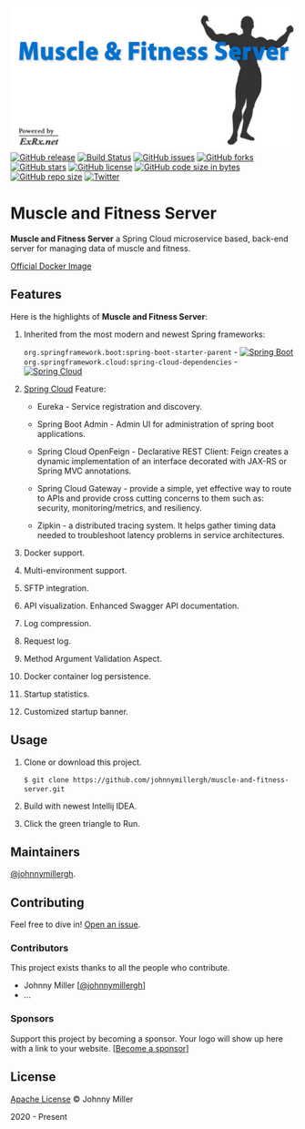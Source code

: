 ![Muscle and Fitness Server Social Image](https://raw.githubusercontent.com/johnnymillergh/MaterialLibrary/master/muscle-and-fitness/muscle-and-fitness-server-social-image.png)
[![GitHub release](https://img.shields.io/github/release/johnnymillergh/muscle-and-fitness-server.svg)](https://github.com/johnnymillergh/muscle-and-fitness-server/releases)
[![Build Status](https://travis-ci.com/johnnymillergh/muscle-and-fitness-server.svg?branch=master)](https://travis-ci.com/johnnymillergh/muscle-and-fitness-server)
[![GitHub issues](https://img.shields.io/github/issues/johnnymillergh/muscle-and-fitness-server)](https://github.com/johnnymillergh/muscle-and-fitness-server/issues)
[![GitHub forks](https://img.shields.io/github/forks/johnnymillergh/muscle-and-fitness-server)](https://github.com/johnnymillergh/muscle-and-fitness-server/network)
[![GitHub stars](https://img.shields.io/github/stars/johnnymillergh/muscle-and-fitness-server)](https://github.com/johnnymillergh/muscle-and-fitness-server)
[![GitHub license](https://img.shields.io/github/license/johnnymillergh/muscle-and-fitness-server)](https://github.com/johnnymillergh/muscle-and-fitness-server/blob/master/LICENSE)
[![GitHub code size in bytes](https://img.shields.io/github/languages/code-size/johnnymillergh/muscle-and-fitness-server.svg?style=popout)](https://github.com/johnnymillergh/muscle-and-fitness-server)
[![GitHub repo size](https://img.shields.io/github/repo-size/johnnymillergh/muscle-and-fitness-server.svg)](https://github.com/johnnymillergh/muscle-and-fitness-server)
[![Twitter](https://img.shields.io/twitter/url/https/github.com/johnnymillergh/muscle-and-fitness-server?style=social)](https://twitter.com/intent/tweet?text=Wow:&url=https%3A%2F%2Fgithub.com%2Fjohnnymillergh%2Fmuscle-and-fitness-server)

# Muscle and Fitness Server

**Muscle and Fitness Server** a Spring Cloud microservice based, back-end server for managing data of muscle and fitness.

[Official Docker Image](https://hub.docker.com/u/ijohnnymiller)

## Features

Here is the highlights of **Muscle and Fitness Server**:

1. Inherited from the most modern and newest Spring frameworks:

   `org.springframework.boot:spring-boot-starter-parent` - [![Spring Boot](https://maven-badges.herokuapp.com/maven-central/org.springframework.boot/spring-boot-starter-parent/badge.svg)](https://maven-badges.herokuapp.com/maven-central/org.springframework.boot/spring-boot-starter-parent/)
   `org.springframework.cloud:spring-cloud-dependencies` - [![Spring Cloud](https://maven-badges.herokuapp.com/maven-central/org.springframework.cloud/spring-cloud-dependencies/badge.svg)](https://maven-badges.herokuapp.com/maven-central/org.springframework.cloud/spring-cloud-dependencies/)

2. [Spring Cloud](https://spring.io/projects/spring-cloud) Feature:

   - Eureka - Service registration and discovery.

   - Spring Boot Admin - Admin UI for administration of spring boot applications.

   - Spring Cloud OpenFeign - Declarative REST Client: Feign creates a dynamic implementation of an interface decorated with JAX-RS or Spring MVC annotations.

   - Spring Cloud Gateway - provide a simple, yet effective way to route to APIs and provide cross cutting concerns to them such as: security, monitoring/metrics, and resiliency.

   - Zipkin - a distributed tracing system. It helps gather timing data needed to troubleshoot latency problems in service architectures.

3. Docker support.

4. Multi-environment support.

5. SFTP integration.

6. API visualization. Enhanced Swagger API documentation.

7. Log compression.

8. Request log.

9. Method Argument Validation Aspect.

10. Docker container log persistence.

11. Startup statistics.

12. Customized startup banner.

## Usage

1. Clone or download this project.

   ```shell
   $ git clone https://github.com/johnnymillergh/muscle-and-fitness-server.git
   ```

2. Build with newest Intellij IDEA.

3. Click the green triangle to Run.

## Maintainers

[@johnnymillergh](https://github.com/johnnymillergh).

## Contributing

Feel free to dive in! [Open an issue](https://github.com/johnnymillergh/spring-cloud-tutorial/issues/new).

### Contributors

This project exists thanks to all the people who contribute. 

- Johnny Miller [[@johnnymillergh](https://github.com/johnnymillergh)]
- …


### Sponsors

Support this project by becoming a sponsor. Your logo will show up here with a link to your website. [[Become a sponsor](https://become-a-sponsor.org)]

## License

[Apache License](https://github.com/johnnymillergh/exrx-net-crawler-server/blob/master/LICENSE) © Johnny Miller

2020 - Present


